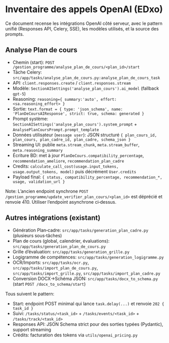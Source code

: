 # Inventaire des appels OpenAI (EDxo)

Ce document recense les intégrations OpenAI côté serveur, avec le pattern unifié (Responses API, Celery, SSE), les modèles utilisés, et la source des prompts.

## Analyse Plan de cours

- Chemin (start): `POST /gestion_programme/analyse_plan_de_cours/<plan_id>/start`
- Tâche Celery: `src/app/tasks/analyse_plan_de_cours.py:analyse_plan_de_cours_task`
- API: `client.responses.create` / `client.responses.stream`
- Modèle: `SectionAISettings('analyse_plan_cours').ai_model` (fallback `gpt-5`)
- Reasoning: `reasoning={ summary:'auto', effort: <sa.reasoning_effort> }`
- Sortie: `text.format = { type: 'json_schema', name: 'PlanDeCoursAIResponse', strict: true, schema: generated }`
- Prompt système: `SectionAISettings('analyse_plan_cours').system_prompt` + `AnalysePlanCoursPrompt.prompt_template`
- Données utilisateur (`message user`): JSON structuré `{ plan_cours_id, plan_cours, plan_cadre_id, plan_cadre, schema_json }`
- Streaming UI: publie `meta.stream_chunk`, `meta.stream_buffer`, `meta.reasoning_summary`
- Écriture BD: met à jour `PlanDeCours.compatibility_percentage`, `recommendation_ameliore`, `recommendation_plan_cadre`
- Credits: `calculate_call_cost(usage.input_tokens, usage.output_tokens, model)` puis décrément `User.credits`
- Payload final: `{ status, compatibility_percentage, recommendation_*, usage, validation_url }`

Note: L’ancien endpoint synchrone `POST /gestion_programme/update_verifier_plan_cours/<plan_id>` est déprécié et renvoie 410. Utiliser l’endpoint asynchrone ci‑dessus.

## Autres intégrations (existant)

- Génération Plan‑cadre: `src/app/tasks/generation_plan_cadre.py` (plusieurs sous‑tâches)
- Plan de cours (global, calendrier, évaluations): `src/app/tasks/generation_plan_de_cours.py`
- Grille d’évaluation: `src/app/tasks/generation_grille.py`
- Logigramme de compétences: `src/app/tasks/generation_logigramme.py`
- OCR/Imports: `src/app/tasks/ocr.py`, `src/app/tasks/import_plan_de_cours.py`, `src/app/tasks/import_grille.py`, `src/app/tasks/import_plan_cadre.py`
- Conversion DOCX→Schéma JSON: `src/app/tasks/docx_to_schema.py` (start `POST /docx_to_schema/start`)

Tous suivent le pattern:

- Start: endpoint POST minimal qui lance `task.delay(...)` et renvoie `202 { task_id }`
- Suivi: `/tasks/status/<task_id>` + `/tasks/events/<task_id>` + `/tasks/track/<task_id>`
- Responses API: JSON Schema strict pour des sorties typées (Pydantic), support streaming
- Crédits: facturation des tokens via `utils/openai_pricing.py`

